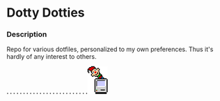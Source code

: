 
# Dotty Dotties



### Description

Repo for various dotfiles, personalized to my own preferences. Thus it's hardly of any interest to others.

**. . . . . . . . . . . . . . . . . . . . . . . . .**![ ](./[meta]/resEdit.png)
